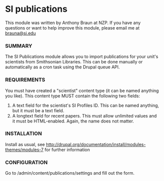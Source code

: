 SI publications
====================================

This module was written by Anthony Braun at NZP. If you have any questions or want to help improve this module, please email me at brauna@si.edu

### SUMMARY
 The SI Publications module allows you to import publications for your unit's scientists from Smithsonian Libraries. This can be done manually or automatically as a cron task using the Drupal queue API.

    
### REQUIREMENTS
 You must have created a "scientist" content type (it can be named anything you like). This content type MUST contain the following two fields:
 1. A text field for the scientist's SI Profiles ID. This can be named anything, but it must be a text field.
 2. A longtext field for recent papers. This must allow unlimited values and it must be HTML-enabled. Again, the name does not matter.

### INSTALLATION
 Install as usual, see http://drupal.org/documentation/install/modules-themes/modules-7 for further information

### CONFIGURATION
 Go to /admin/content/publications/settings and fill out the form.